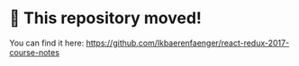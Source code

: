 # 🚨 This repository moved!

You can find it here: https://github.com/lkbaerenfaenger/react-redux-2017-course-notes
